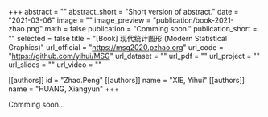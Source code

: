 +++
abstract = ""
abstract_short = "Short version of abstract."
date = "2021-03-06"
image = ""
image_preview = "publication/book-2021-zhao.png"
math = false
publication = "Comming soon."
publication_short = ""
selected = false
title = "[Book] 现代统计图形 (Modern Statistical Graphics)"
url_official = "https://msg2020.pzhao.org"
url_code = "https://github.com/yihui/MSG"
url_dataset = ""
url_pdf = ""
url_project = ""
url_slides = ""
url_video = ""

[[authors]]
    id = "Zhao.Peng"
[[authors]]
    name = "XIE, Yihui"
[[authors]]
    name = "HUANG, Xiangyun"
+++

Comming soon...